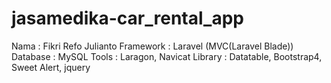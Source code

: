 # jasamedika-car_rental_app
Nama : Fikri Refo Julianto
Framework : Laravel (MVC(Laravel Blade))
Database : MySQL
Tools : Laragon, Navicat
Library : Datatable, Bootstrap4, Sweet Alert, jquery